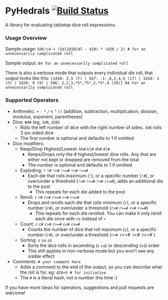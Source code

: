 # PyHedrals [![Build Status](https://travis-ci.org/StarlitGhost/pyhedrals.svg?branch=master)](https://travis-ci.org/StarlitGhost/pyhedrals)

A library for evaluating tabletop dice roll expressions.

### Usage Overview

Sample usage:
`5d6!>4 + (5d(2d10)dl - d10) * (d20 / 2) # for an unnecessarily complicated roll`

Sample output:
`84 for an unnecessarily complicated roll`

There is also a verbose mode that outputs every individual die roll, that output looks like this:
`[2d10: 2,5 (7) | 5d7: -1-,6,2,4,5 (17) | 1d10: 3 (3) | 1d20: 9 (9) | 5d6: 2,2,3,*5*,*5*,2,*5*,4 (28)] 84 for an unnecessarily complicated roll`

### Supported Operators
* Arithmetic: `+` `-` `*` `/` `%` `^` `()` (addition, subtraction, multiplication, division, modulus, exponent, parentheses)
* Dice: `#d#` (eg, `3d6`, `d20`)
  * Rolls the left number of dice with the right number of sides. `3d6` rolls 3 six-sided dice
  * The first number is optional and defaults to 1 if omitted
* Dice modifiers:
  * Keep/Drop Highest/Lowest: `kh#` `kl#` `dh#` `dl#`
    * Keeps/Drops only the # highest/lowest dice rolls. Any that are either not kept or dropped are removed from the total
    * The number is optional and defaults to 1 if omitted
  * Exploding: `!` `!#` `!>#` `!>=#` `!<#` `!<=#`
    * Each die that rolls maximum (`!`), or a specific number (`!#`), or over/under a threshold (`!>#` `!>=#` `!<#` `!<=#`), adds an additional die to the pool
      * This repeats for each die added to the pool
  * Reroll: `r` `r#` `r>#` `r>=#` `r<#` `r<=#`
    * Drops and rerolls each die that rolls minimum (`r`), or a specific number (`r#`), or over/under a threshold (`r>#` `r>=#` `r<#` `r<=#`)
      * This repeats for each die rerolled. You can make it only reroll each die once with `ro` instead of `r`
  * Count: `c` `c#` `c>#` `c>=#` `c<#` `c<=#`
    * Counts the number of dice that roll maximum (`c`), or a specific number (`r#`), or over/under a threshold (`r># `r>=#` `r<#` `r<=#`)
  * Sorting: `s` `sa` `sd`
    * Sorts the dice rolls in ascending (`s` `sa`) or descending (`sd`) order
    * This still applies in non-verbose mode but you won't see any visible effect
* Comments: `# your comment here`
  * Adds a comment to the end of the output, so you can describe what the roll is for. eg: `d20+5 # for initiative`
  * The `#` is a literal hash, not a number this time :)

If you have more ideas for operators, suggestions and pull requests are welcome!
